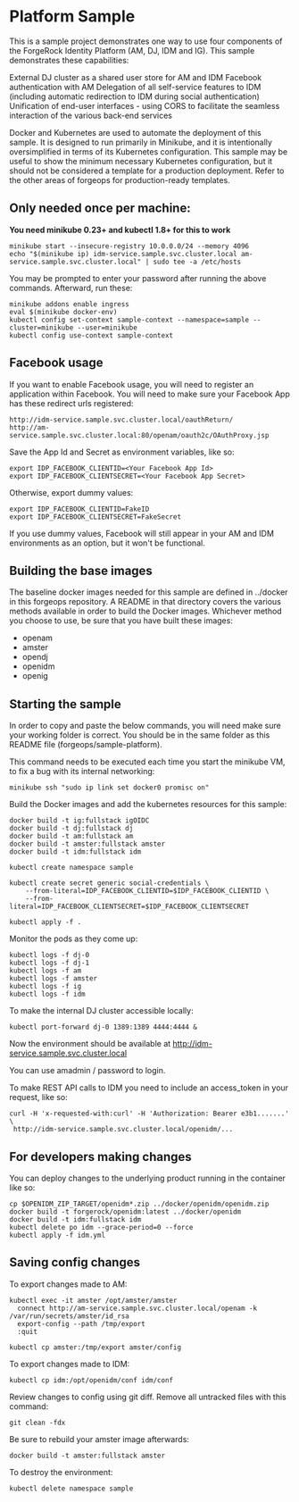 # Platform Sample

This is a sample project demonstrates one way to use four components of the ForgeRock Identity Platform (AM, DJ, IDM and IG). This sample demonstrates these capabilities:

External DJ cluster as a shared user store for AM and IDM
Facebook authentication with AM
Delegation of all self-service features to IDM (including automatic redirection to IDM during social authentication)
Unification of end-user interfaces - using CORS to facilitate the seamless interaction of the various back-end services

Docker and Kubernetes are used to automate the deployment of this sample. It is designed to run primarily in Minikube, and it is intentionally oversimplified in terms of its Kubernetes configuration. This sample may be useful to show the minimum necessary Kubernetes configuration, but it should not be considered a template for a production deployment. Refer to the other areas of forgeops for production-ready templates.

## Only needed once per machine:

**You need minikube 0.23+ and kubectl 1.8+ for this to work**

    minikube start --insecure-registry 10.0.0.0/24 --memory 4096
    echo "$(minikube ip) idm-service.sample.svc.cluster.local am-service.sample.svc.cluster.local" | sudo tee -a /etc/hosts

You may be prompted to enter your password after running the above commands. Afterward, run these:

    minikube addons enable ingress
    eval $(minikube docker-env)
    kubectl config set-context sample-context --namespace=sample --cluster=minikube --user=minikube
    kubectl config use-context sample-context


## Facebook usage

If you want to enable Facebook usage, you will need to register an application within Facebook. You will need to make sure your Facebook App has these redirect urls registered:

    http://idm-service.sample.svc.cluster.local/oauthReturn/
    http://am-service.sample.svc.cluster.local:80/openam/oauth2c/OAuthProxy.jsp

Save the App Id and Secret as environment variables, like so:

    export IDP_FACEBOOK_CLIENTID=<Your Facebook App Id>
    export IDP_FACEBOOK_CLIENTSECRET=<Your Facebook App Secret>

Otherwise, export dummy values:

    export IDP_FACEBOOK_CLIENTID=FakeID
    export IDP_FACEBOOK_CLIENTSECRET=FakeSecret

If you use dummy values, Facebook will still appear in your AM and IDM environments as an option, but it won't be functional.

## Building the base images

The baseline docker images needed for this sample are defined in ../docker in this forgeops repository. A README in that directory covers the various methods available in order to build the Docker images. Whichever method you choose to use, be sure that you have built these images:

- openam
- amster
- opendj
- openidm
- openig


## Starting the sample

In order to copy and paste the below commands, you will need make sure your working folder is correct. You should be in the same folder as this README file (forgeops/sample-platform).

This command needs to be executed each time you start the minikube VM, to fix a bug with its internal networking:

    minikube ssh "sudo ip link set docker0 promisc on"

Build the Docker images and add the kubernetes resources for this sample:

    docker build -t ig:fullstack igOIDC
    docker build -t dj:fullstack dj
    docker build -t am:fullstack am
    docker build -t amster:fullstack amster
    docker build -t idm:fullstack idm

    kubectl create namespace sample

    kubectl create secret generic social-credentials \
        --from-literal=IDP_FACEBOOK_CLIENTID=$IDP_FACEBOOK_CLIENTID \
        --from-literal=IDP_FACEBOOK_CLIENTSECRET=$IDP_FACEBOOK_CLIENTSECRET

    kubectl apply -f .


Monitor the pods as they come up:

    kubectl logs -f dj-0
    kubectl logs -f dj-1
    kubectl logs -f am
    kubectl logs -f amster
    kubectl logs -f ig
    kubectl logs -f idm

To make the internal DJ cluster accessible locally:

    kubectl port-forward dj-0 1389:1389 4444:4444 &

Now the environment should be available at http://idm-service.sample.svc.cluster.local

You can use amadmin / password to login.

To make REST API calls to IDM you need to include an access_token in your request, like so:

    curl -H 'x-requested-with:curl' -H 'Authorization: Bearer e3b1.......' \
     http://idm-service.sample.svc.cluster.local/openidm/...

## For developers making changes

You can deploy changes to the underlying product running in the container like so:

    cp $OPENIDM_ZIP_TARGET/openidm*.zip ../docker/openidm/openidm.zip
    docker build -t forgerock/openidm:latest ../docker/openidm
    docker build -t idm:fullstack idm
    kubectl delete po idm --grace-period=0 --force
    kubectl apply -f idm.yml


## Saving config changes

To export changes made to AM:

    kubectl exec -it amster /opt/amster/amster
      connect http://am-service.sample.svc.cluster.local/openam -k /var/run/secrets/amster/id_rsa
      export-config --path /tmp/export
      :quit

    kubectl cp amster:/tmp/export amster/config


To export changes made to IDM:

    kubectl cp idm:/opt/openidm/conf idm/conf

Review changes to config using git diff. Remove all untracked files with this command:

    git clean -fdx

Be sure to rebuild your amster image afterwards:

    docker build -t amster:fullstack amster

To destroy the environment:

    kubectl delete namespace sample
